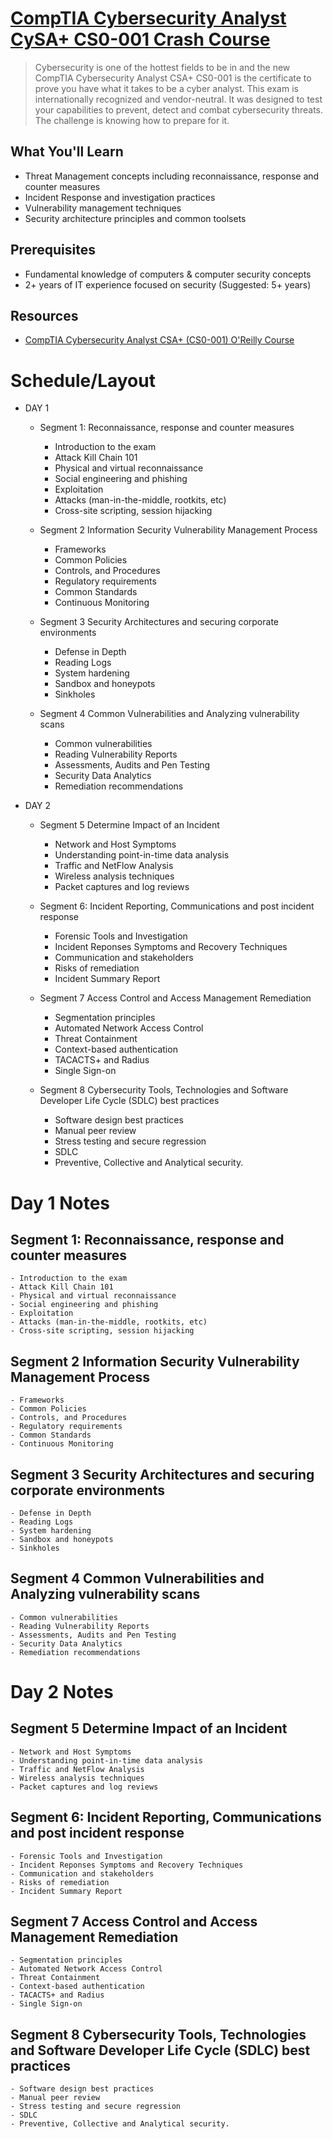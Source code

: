 [CompTIA Cybersecurity Analyst CySA+ CS0-001 Crash Course](CrashCourse)
=================
> Cybersecurity is one of the hottest fields to be in and the new CompTIA Cybersecurity Analyst CSA+ CS0-001 is the certificate to prove you have what it takes to be a cyber analyst. This exam is internationally recognized and vendor-neutral. It was designed to test your capabilities to prevent, detect and combat cybersecurity threats. The challenge is knowing how to prepare for it.

What You'll Learn
-----------------
- Threat Management concepts including reconnaissance, response and counter measures
- Incident Response and investigation practices
- Vulnerability management techniques
- Security architecture principles and common toolsets

Prerequisites
-------------
- Fundamental knowledge of computers & computer security concepts
- 2+ years of IT experience focused on security (Suggested: 5+ years)

Resources
---------
- [CompTIA Cybersecurity Analyst CSA+ (CS0-001) O'Reilly Course](OReillyTraining)

Schedule/Layout
===============
- DAY 1
    - Segment 1: Reconnaissance, response and counter measures
        - Introduction to the exam
        - Attack Kill Chain 101
        - Physical and virtual reconnaissance
        - Social engineering and phishing
        - Exploitation
        - Attacks (man-in-the-middle, rootkits, etc)
        - Cross-site scripting, session hijacking

    - Segment 2 Information Security Vulnerability Management Process
        - Frameworks
        - Common Policies
        - Controls, and Procedures
        - Regulatory requirements
        - Common Standards
        - Continuous Monitoring

    - Segment 3 Security Architectures and securing corporate environments
        - Defense in Depth
        - Reading Logs
        - System hardening
        - Sandbox and honeypots
        - Sinkholes

    - Segment 4 Common Vulnerabilities and Analyzing vulnerability scans
        - Common vulnerabilities
        - Reading Vulnerability Reports
        - Assessments, Audits and Pen Testing
        - Security Data Analytics
        - Remediation recommendations

- DAY 2
    - Segment 5 Determine Impact of an Incident
        - Network and Host Symptoms
        - Understanding point-in-time data analysis
        - Traffic and NetFlow Analysis
        - Wireless analysis techniques
        - Packet captures and log reviews

    - Segment 6: Incident Reporting, Communications and post incident response
        - Forensic Tools and Investigation
        - Incident Reponses Symptoms and Recovery Techniques
        - Communication and stakeholders
        - Risks of remediation
        - Incident Summary Report

    - Segment 7 Access Control and Access Management Remediation
        - Segmentation principles
        - Automated Network Access Control
        - Threat Containment
        - Context-based authentication
        - TACACTS+ and Radius
        - Single Sign-on

    - Segment 8 Cybersecurity Tools, Technologies and Software Developer Life Cycle (SDLC) best practices
        - Software design best practices
        - Manual peer review
        - Stress testing and secure regression
        - SDLC
        - Preventive, Collective and Analytical security.

Day 1 Notes
===========

Segment 1: Reconnaissance, response and counter measures
--------------------------------------------------------
    - Introduction to the exam
    - Attack Kill Chain 101
    - Physical and virtual reconnaissance
    - Social engineering and phishing
    - Exploitation
    - Attacks (man-in-the-middle, rootkits, etc)
    - Cross-site scripting, session hijacking

Segment 2 Information Security Vulnerability Management Process
---------------------------------------------------------------
    - Frameworks
    - Common Policies
    - Controls, and Procedures
    - Regulatory requirements
    - Common Standards
    - Continuous Monitoring

Segment 3 Security Architectures and securing corporate environments
--------------------------------------------------------------------
    - Defense in Depth
    - Reading Logs
    - System hardening
    - Sandbox and honeypots
    - Sinkholes

Segment 4 Common Vulnerabilities and Analyzing vulnerability scans
------------------------------------------------------------------
    - Common vulnerabilities
    - Reading Vulnerability Reports
    - Assessments, Audits and Pen Testing
    - Security Data Analytics
    - Remediation recommendations

Day 2 Notes
===========

Segment 5 Determine Impact of an Incident
-----------------------------------------
    - Network and Host Symptoms
    - Understanding point-in-time data analysis
    - Traffic and NetFlow Analysis
    - Wireless analysis techniques
    - Packet captures and log reviews

Segment 6: Incident Reporting, Communications and post incident response
------------------------------------------------------------------------
    - Forensic Tools and Investigation
    - Incident Reponses Symptoms and Recovery Techniques
    - Communication and stakeholders
    - Risks of remediation
    - Incident Summary Report

Segment 7 Access Control and Access Management Remediation
----------------------------------------------------------
    - Segmentation principles
    - Automated Network Access Control
    - Threat Containment
    - Context-based authentication
    - TACACTS+ and Radius
    - Single Sign-on

Segment 8 Cybersecurity Tools, Technologies and Software Developer Life Cycle (SDLC) best practices
---------------------------------------------------------------------------------------------------
    - Software design best practices
    - Manual peer review
    - Stress testing and secure regression
    - SDLC
    - Preventive, Collective and Analytical security.

[CrashCourse]: https://learning.oreilly.com/live-training/courses/comptia-cybersecurity-analyst-cysa-cs0-001-crash-course/0636920453383/
[OReillyTraining]: https://learning.oreilly.com/videos/comptia-cybersecurity-analyst/9780134772066